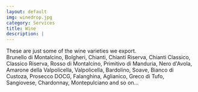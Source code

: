 ```yaml
---
layout: default
img: winedrop.jpg
category: Services
title: Wine
description: |
---
```

These are just some of the wine varieties we export.  
Brunello di Montalcino, Bolgheri, Chianti, Chianti Riserva, Chianti Classico, Classico Riserva, Rosso di Montalcino, Primitivo di Manduria, Nero d'Avola, Amarone della Valpolicella, Valpolicella, Bardolino, Soave, Bianco di Custoza, Prosecco DOCG, Falanghina, Aglianico, Greco di Tufo, Sangiovese, Chardonnay, Montepulciano and so on...
